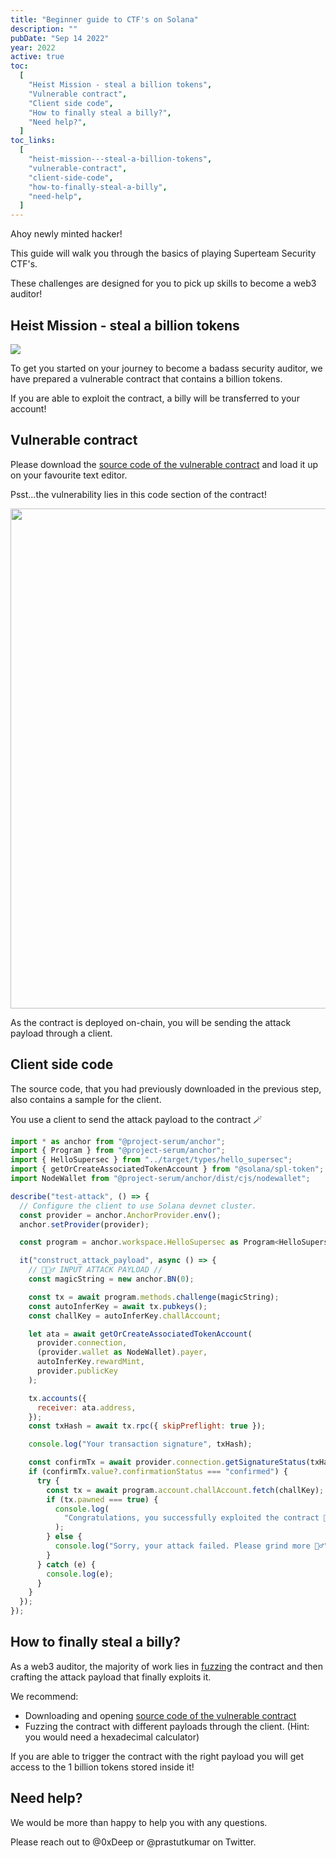 ```yaml
---
title: "Beginner guide to CTF's on Solana"
description: ""
pubDate: "Sep 14 2022"
year: 2022
active: true
toc:
  [
    "Heist Mission - steal a billion tokens",
    "Vulnerable contract",
    "Client side code",
    "How to finally steal a billy?",
    "Need help?",
  ]
toc_links:
  [
    "heist-mission---steal-a-billion-tokens",
    "vulnerable-contract",
    "client-side-code",
    "how-to-finally-steal-a-billy",
    "need-help",
  ]
---
```


Ahoy newly minted hacker!

This guide will walk you through the basics of playing Superteam Security CTF's.

These challenges are designed for you to pick up skills to become a web3 auditor!

## Heist Mission - steal a billion tokens

![](https://i.imgur.com/28etXO2.jpg)

To get you started on your journey to become a badass security auditor, we have prepared a vulnerable contract that contains a billion tokens.

If you are able to exploit the contract, a billy will be transferred to your account!

## Vulnerable contract

Please download the [source code of the vulnerable contract](https://pub-cf83a7a9f877444b8a25c86e506ef797.r2.dev/0x101.zip) and load it up on your favourite text editor.

Psst...the vulnerability lies in this code section of the contract!

<img src="https://pub-cf83a7a9f877444b8a25c86e506ef797.r2.dev/val_101.png" alt="" height="800px" width="800px" />

As the contract is deployed on-chain, you will be sending the attack payload through a client.

## Client side code

The source code, that you had previously downloaded in the previous step, also contains a sample for the client.

You use a client to send the attack payload to the contract 🪄

```javascript
import * as anchor from "@project-serum/anchor";
import { Program } from "@project-serum/anchor";
import { HelloSupersec } from "../target/types/hello_supersec";
import { getOrCreateAssociatedTokenAccount } from "@solana/spl-token";
import NodeWallet from "@project-serum/anchor/dist/cjs/nodewallet";

describe("test-attack", () => {
  // Configure the client to use Solana devnet cluster.
  const provider = anchor.AnchorProvider.env();
  anchor.setProvider(provider);

  const program = anchor.workspace.HelloSupersec as Program<HelloSupersec>;

  it("construct_attack_payload", async () => {
    // 🕵🏻‍♂️ INPUT ATTACK PAYLOAD //
    const magicString = new anchor.BN(0);

    const tx = await program.methods.challenge(magicString);
    const autoInferKey = await tx.pubkeys();
    const challKey = autoInferKey.challAccount;

    let ata = await getOrCreateAssociatedTokenAccount(
      provider.connection,
      (provider.wallet as NodeWallet).payer,
      autoInferKey.rewardMint,
      provider.publicKey
    );

    tx.accounts({
      receiver: ata.address,
    });
    const txHash = await tx.rpc({ skipPreflight: true });

    console.log("Your transaction signature", txHash);

    const confirmTx = await provider.connection.getSignatureStatus(txHash);
    if (confirmTx.value?.confirmationStatus === "confirmed") {
      try {
        const tx = await program.account.challAccount.fetch(challKey);
        if (tx.pawned === true) {
          console.log(
            "Congratulations, you successfully exploited the contract 🎉"
          );
        } else {
          console.log("Sorry, your attack failed. Please grind more 🏄‍♂️");
        }
      } catch (e) {
        console.log(e);
      }
    }
  });
});
```

## How to finally steal a billy?

As a web3 auditor, the majority of work lies in [fuzzing](https://owasp.org/www-community/Fuzzing) the contract and then crafting the attack payload that finally exploits it.

We recommend:

- Downloading and opening [source code of the vulnerable contract](https://pub-cf83a7a9f877444b8a25c86e506ef797.r2.dev/0x101.zip)
- Fuzzing the contract with different payloads through the client. (Hint: you would need a hexadecimal calculator)

If you are able to trigger the contract with the right payload you will get access to the 1 billion tokens stored inside it!

## Need help?

We would be more than happy to help you with any questions.

Please reach out to @0xDeep or @prastutkumar on Twitter.
